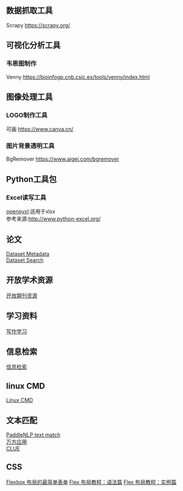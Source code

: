 ## 数据抓取工具

Scrapy <a href="https://scrapy.org/">https://scrapy.org/</a>


## 可视化分析工具
### 韦恩图制作
Venny <a href="https://bioinfogp.cnb.csic.es/tools/venny/index.html">https://bioinfogp.cnb.csic.es/tools/venny/index.html</a>

## 图像处理工具

### LOGO制作工具
可画 <a href="https://www.canva.cn/">https://www.canva.cn/</a>
### 图片背景透明工具
BgRemover <a href="https://www.aigei.com/bgremover">https://www.aigei.com/bgremover</a>



## Python工具包

### Excel读写工具
<a href="https://openpyxl.readthedocs.io/en/stable/">openpyxl</a>:适用于xlsx  
参考来源:<a href="http://www.python-excel.org/">http://www.python-excel.org/</a>


## 论文
[Dataset Metadata](./papers/dataset_metadata.md)  
[Dataset Search](./papers/dataset_search.md)

## 开放学术资源
[开放期刊资源](./open_resources/open_journal_resources.md)

## 学习资料
[写作学习](./writing_skills/writing_skills_learn_material.md)

## 信息检索
[信息检索](./ir.md)

## linux CMD
[Linux CMD](./linux.md)

## 文本匹配
[PaddleNLP text match](https://github.com/PaddlePaddle/PaddleNLP/tree/develop/examples/text_matching)  
[万方应用](https://posts.careerengine.us/p/613ea36d5062182e27b98647?from=marquee)  
[CLUE](https://github.com/CLUEbenchmark/CLUEDatasetSearch#%E6%96%87%E6%9C%AC%E5%8C%B9%E9%85%8D)

## CSS
[Flexbox 布局的最简单表单](http://www.ruanyifeng.com/blog/2018/10/flexbox-form.html)
[Flex 布局教程：语法篇](https://www.ruanyifeng.com/blog/2015/07/flex-grammar.html)
[Flex 布局教程：实例篇](https://www.ruanyifeng.com/blog/2015/07/flex-examples.html)

